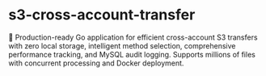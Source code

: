 # s3-cross-account-transfer
🚀 Production-ready Go application for efficient cross-account S3 transfers with zero local storage, intelligent method selection, comprehensive performance tracking, and MySQL audit logging. Supports millions of files with concurrent processing and Docker deployment.
